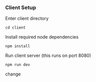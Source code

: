 ### Client Setup

Enter client directory

```
cd client
```

Install required node dependencies

```
npm install
```

Run client server (this runs on port 8080)

```
npm run dev
```

change
